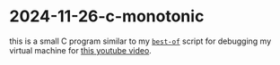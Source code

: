 2024-11-26-c-monotonic
======================

this is a small C program similar to my [`best-of`] script for debugging my
virtual machine for [this youtube video].

[`best-of`]: https://github.com/asottile/scratch/blob/main/python/best-of
[this youtube video]: https://www.youtube.com/watch?v=mUir3YYBudI&t=485s

